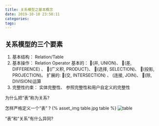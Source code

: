 ```yaml
---
title: 关系模型之基本概念
date: 2019-10-10 23:58:11
categories:
tags:
---
```

## 关系模型的三个要素
1. 基本结构： Relation/Table
2. 基本操作： Relation Operator
基本的： (并, UNION)、 (差, DIFFERENCE) 、 (广义积,
PRODUCT)、 (选择, SELECTION)、 (投影, PROJECTION)。
扩展的: (交, INTERSECTION) 、 (连接, JOIN)、
(除, DIVISION)运算
3. 完整性约束： 实体完整性、 参照完整性和用户自定义的完整性


为什么把“表”称为关系?

怎样严格定义一个“表” ?
{% asset_img table.jpg table %}
![table](table.png)

“表”和“关系”有什么异同?
